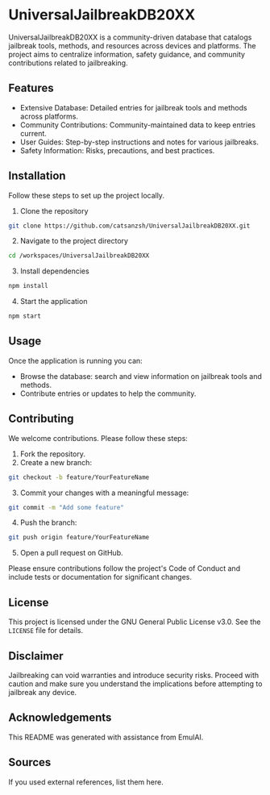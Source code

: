 # UniversalJailbreakDB20XX

UniversalJailbreakDB20XX is a community-driven database that catalogs jailbreak tools, methods, and resources across devices and platforms. The project aims to centralize information, safety guidance, and community contributions related to jailbreaking.

## Features

- Extensive Database: Detailed entries for jailbreak tools and methods across platforms.
- Community Contributions: Community-maintained data to keep entries current.
- User Guides: Step-by-step instructions and notes for various jailbreaks.
- Safety Information: Risks, precautions, and best practices.

## Installation

Follow these steps to set up the project locally.

1. Clone the repository

```bash
git clone https://github.com/catsanzsh/UniversalJailbreakDB20XX.git
```

2. Navigate to the project directory

```bash
cd /workspaces/UniversalJailbreakDB20XX
```

3. Install dependencies

```bash
npm install
```

4. Start the application

```bash
npm start
```

## Usage

Once the application is running you can:

- Browse the database: search and view information on jailbreak tools and methods.
- Contribute entries or updates to help the community.

## Contributing

We welcome contributions. Please follow these steps:

1. Fork the repository.
2. Create a new branch:

```bash
git checkout -b feature/YourFeatureName
```

3. Commit your changes with a meaningful message:

```bash
git commit -m "Add some feature"
```

4. Push the branch:

```bash
git push origin feature/YourFeatureName
```

5. Open a pull request on GitHub.

Please ensure contributions follow the project's Code of Conduct and include tests or documentation for significant changes.

## License

This project is licensed under the GNU General Public License v3.0. See the `LICENSE` file for details.

## Disclaimer

Jailbreaking can void warranties and introduce security risks. Proceed with caution and make sure you understand the implications before attempting to jailbreak any device.

## Acknowledgements

This README was generated with assistance from EmulAI.

## Sources

If you used external references, list them here.
